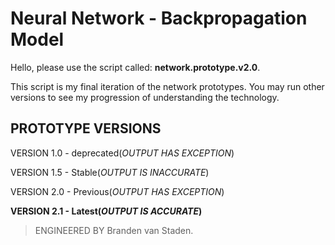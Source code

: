 # Neural Network - Backpropagation Model

Hello, please use the script called: **network.prototype.v2.0**. 

This script is my final iteration of the network prototypes. You may run other versions to see my progression of understanding the technology.

## PROTOTYPE VERSIONS

VERSION 1.0 - deprecated(*OUTPUT HAS EXCEPTION*)

VERSION 1.5 - Stable(*OUTPUT IS INACCURATE*)

VERSION 2.0 - Previous(*OUTPUT HAS EXCEPTION*)

**VERSION 2.1 - Latest(*OUTPUT IS ACCURATE*)**

> ENGINEERED BY Branden van Staden.